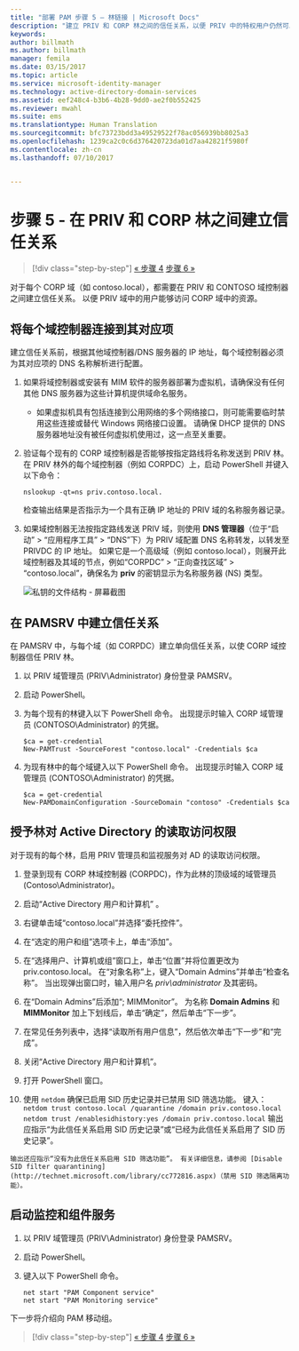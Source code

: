 ```yaml
---
title: "部署 PAM 步骤 5 – 林链接 | Microsoft Docs"
description: "建立 PRIV 和 CORP 林之间的信任关系，以便 PRIV 中的特权用户仍然可以访问 CORP 中的资源。"
keywords: 
author: billmath
ms.author: billmath
manager: femila
ms.date: 03/15/2017
ms.topic: article
ms.service: microsoft-identity-manager
ms.technology: active-directory-domain-services
ms.assetid: eef248c4-b3b6-4b28-9dd0-ae2f0b552425
ms.reviewer: mwahl
ms.suite: ems
ms.translationtype: Human Translation
ms.sourcegitcommit: bfc73723bdd3a49529522f78ac056939bb8025a3
ms.openlocfilehash: 1239ca2c0c6d376420723da01d7aa42821f5980f
ms.contentlocale: zh-cn
ms.lasthandoff: 07/10/2017


---
```


<a id="step-5--establish-trust-between-priv-and-corp-forests" class="xliff"></a>
# 步骤 5 - 在 PRIV 和 CORP 林之间建立信任关系

>[!div class="step-by-step"]
[« 步骤 4](step-4-install-mim-components-on-pam-server.md)
[步骤 6 »](step-6-transition-group-to-pam.md)


对于每个 CORP 域（如 contoso.local），都需要在 PRIV 和 CONTOSO 域控制器之间建立信任关系。 以便 PRIV 域中的用户能够访问 CORP 域中的资源。

<a id="connect-each-domain-controller-to-its-counterpart" class="xliff"></a>
## 将每个域控制器连接到其对应项

建立信任关系前，根据其他域控制器/DNS 服务器的 IP 地址，每个域控制器必须为其对应项的 DNS 名称解析进行配置。

1.  如果将域控制器或安装有 MIM 软件的服务器部署为虚拟机，请确保没有任何其他 DNS 服务器为这些计算机提供域命名服务。
    - 如果虚拟机具有包括连接到公用网络的多个网络接口，则可能需要临时禁用这些连接或替代 Windows 网络接口设置。 请确保 DHCP 提供的 DNS 服务器地址没有被任何虚拟机使用过，这一点至关重要。

2.  验证每个现有的 CORP 域控制器是否能够按指定路线将名称发送到 PRIV 林。 在 PRIV 林外的每个域控制器（例如 CORPDC）上，启动 PowerShell 并键入以下命令：

    ```
    nslookup -qt=ns priv.contoso.local.
    ```
    检查输出结果是否指示为一个具有正确 IP 地址的 PRIV 域的名称服务器记录。

3.  如果域控制器无法按指定路线发送 PRIV 域，则使用 **DNS 管理器**（位于“启动” > “应用程序工具” > “DNS”下）为 PRIV 域配置 DNS 名称转发，以转发至 PRIVDC 的 IP 地址。 如果它是一个高级域（例如 contoso.local），则展开此域控制器及其域的节点，例如“CORPDC” > “正向查找区域” > “contoso.local”，确保名为 **priv** 的密钥显示为名称服务器 (NS) 类型。

    ![私钥的文件结构 - 屏幕截图](./media/PAM_GS_DNS_Manager.png)

<a id="establish-trust-on-pamsrv" class="xliff"></a>
## 在 PAMSRV 中建立信任关系

在 PAMSRV 中，与每个域（如 CORPDC）建立单向信任关系，以使 CORP 域控制器信任 PRIV 林。

1. 以 PRIV 域管理员 (PRIV\Administrator) 身份登录 PAMSRV。

2.  启动 PowerShell。

3.  为每个现有的林键入以下 PowerShell 命令。 出现提示时输入 CORP 域管理员 (CONTOSO\Administrator) 的凭据。

    ```
    $ca = get-credential
    New-PAMTrust -SourceForest "contoso.local" -Credentials $ca
    ```

4.  为现有林中的每个域键入以下 PowerShell 命令。 出现提示时输入 CORP 域管理员 (CONTOSO\Administrator) 的凭据。

    ```
    $ca = get-credential
    New-PAMDomainConfiguration -SourceDomain "contoso" -Credentials $ca
    ```

<a id="give-forests-read-access-to-active-directory" class="xliff"></a>
## 授予林对 Active Directory 的读取访问权限

对于现有的每个林，启用 PRIV 管理员和监视服务对 AD 的读取访问权限。

1.  登录到现有 CORP 林域控制器 (CORPDC)，作为此林的顶级域的域管理员 (Contoso\Administrator)。  
2.  启动“Active Directory 用户和计算机” 。  
3.  右键单击域“contoso.local”并选择“委托控件”。  
4.  在“选定的用户和组”选项卡上，单击“添加”。  
5.  在“选择用户、计算机或组”窗口上，单击“位置”并将位置更改为 priv.contoso.local。  在“对象名称”上，键入“Domain Admins”并单击“检查名称”。 当出现弹出窗口时，输入用户名 *priv\administrator* 及其密码。  
6.  在“Domain Admins”后添加“; MIMMonitor”。 为名称 **Domain Admins** 和 **MIMMonitor** 加上下划线后，单击“确定”，然后单击“下一步”。  
7.  在常见任务列表中，选择“读取所有用户信息”，然后依次单击“下一步”和“完成”。  
8.  关闭“Active Directory 用户和计算机”。

9.  打开 PowerShell 窗口。  
10.  使用 `netdom` 确保已启用 SID 历史记录并已禁用 SID 筛选功能。 键入：  
    ```
    netdom trust contoso.local /quarantine /domain priv.contoso.local
    netdom trust /enablesidhistory:yes /domain priv.contoso.local
    ```
    输出应指示“为此信任关系启用 SID 历史记录”或“已经为此信任关系启用了 SID 历史记录”。

    输出还应指示“没有为此信任关系启用 SID 筛选功能”。 有关详细信息，请参阅 [Disable SID filter quarantining](http://technet.microsoft.com/library/cc772816.aspx)（禁用 SID 筛选隔离功能）。

<a id="start-the-monitoring-and-component-services" class="xliff"></a>
## 启动监控和组件服务

1.  以 PRIV 域管理员 (PRIV\Administrator) 身份登录 PAMSRV。

2.  启动 PowerShell。

3.  键入以下 PowerShell 命令。

    ```
    net start "PAM Component service"
    net start "PAM Monitoring service"
    ```

下一步将介绍向 PAM 移动组。

>[!div class="step-by-step"]
[« 步骤 4](step-4-install-mim-components-on-pam-server.md)
[步骤 6 »](step-6-transition-group-to-pam.md)

